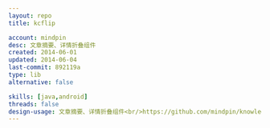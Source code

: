 ```yaml
---
layout: repo
title: kcflip

account: mindpin
desc: 文章摘要、详情折叠组件
created: 2014-06-01
updated: 2014-06-04
last-commit: 892119a
type: lib
alternative: false

skills: [java,android]
threads: false
design-usage: 文章摘要、详情折叠组件<br/>https://github.com/mindpin/knowledge-camp/wiki/%E6%96%87%E7%AB%A0%E6%91%98%E8%A6%81-%E8%AF%A6%E6%83%85%E6%8A%98%E5%8F%A0%E7%BB%84%E4%BB%B6
---
```

